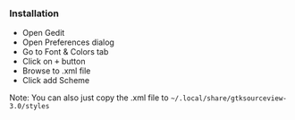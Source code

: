 ### Installation
 * Open Gedit
 * Open Preferences dialog
 * Go to Font & Colors tab
 * Click on <kbd>+</kbd> button
 * Browse to .xml file
 * Click add Scheme
 
Note: You can also just copy the .xml file to `~/.local/share/gtksourceview-3.0/styles`
